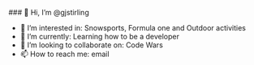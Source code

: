 ### 👋 Hi, I’m @gjstirling
- 👀 I’m interested in: Snowsports, Formula one and Outdoor activities   
- 🌱 I’m currently: Learning how to be a developer
- 💞️ I’m looking to collaborate on: Code Wars 
- 📫 How to reach me: email

<!---
gjstirling/gjstirling is a ✨ special ✨ repository because its `README.md` (this file) appears on your GitHub profile.
You can click the Preview link to take a look at your changes.
--->
